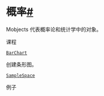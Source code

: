 # 概率[#](#module-manim.mobject.graphing.probability "此标题的固定链接")

Mobjects 代表概率论和统计学中的对象。

课程

[`BarChart`](manim.mobject.graphing.probability.BarChart.html#manim.mobject.graphing.probability.BarChart "manim.mobject.graphing.probability.BarChart")

创建条形图。

[`SampleSpace`](manim.mobject.graphing.probability.SampleSpace.html#manim.mobject.graphing.probability.SampleSpace "manim.mobject.graphing.probability.SampleSpace")

例子
